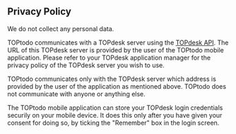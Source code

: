 ## Privacy Policy

We do not collect any personal data.

TOPtodo communicates with a TOPdesk server using the [TOPdesk API](https://developers.topdesk.com/). The URL of this TOPdesk server is provided by the user of the TOPtodo mobile application. Please refer to your TOPdesk application manager for the privacy policy of the TOPdesk server you wish to use.

TOPtodo communicates only with the TOPdesk server which address is provided by the user of the application as mentioned above. TOPtodo does not communicate with anyone or anything else.

The TOPtodo mobile application can store your TOPdesk login credentials securily on your mobile device. It does this only after you have given your consent for doing so, by ticking the "Remember" box in the login screen.

